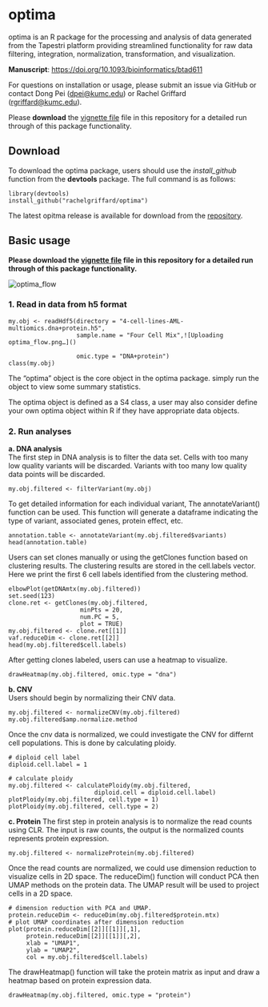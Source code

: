 # optima
optima is an R package for the processing and analysis of data generated from the Tapestri platform providing streamlined functionality for raw data filtering, integration, normalization, transformation, and visualization.

**Manuscript**: https://doi.org/10.1093/bioinformatics/btad611

For questions on installation or usage, please submit an issue via GitHub or contact Dong Pei (dpei@kumc.edu) or Rachel Griffard (rgriffard@kumc.edu).

Please **download** the [vignette file](https://github.com/rachelgriffard/optima/blob/main/vignette.html) file in this repository for a detailed run through of this package functionality.

## Download
To download the optima package, users should use the *install_github* function from the **devtools** package. The full command is as follows:
```
library(devtools)
install_github("rachelgriffard/optima")
```

The latest opitma release is available for download from the [repository](https://github.com/rachelgriffard/optima).

## Basic usage
**Please download the [vignette file](https://github.com/rachelgriffard/optima/blob/main/vignette.html) file in this repository for a detailed run through of this package functionality.**

![optima_flow](https://github.com/rachelgriffard/optima/assets/95938614/62d98e67-621d-413b-8c04-8b15db469894)

### 1. Read in data from h5 format
```
my.obj <- readHdf5(directory = "4-cell-lines-AML-multiomics.dna+protein.h5",
                   sample.name = "Four Cell Mix",![Uploading optima_flow.png…]()

                   omic.type = "DNA+protein")
class(my.obj)
```
The “optima” object is the core object in the optima package. simply run the object to view some summary statistics.

The optima object is defined as a S4 class, a user may also consider define your own optima object within R if they have appropriate data objects.

### 2. Run analyses
   **a. DNA analysis**  
   The first step in DNA analysis is to filter the data set. Cells with too many low quality variants will be discarded.
   Variants with too many low quality data points will be discarded.
   ```
   my.obj.filtered <- filterVariant(my.obj)
   ```
   To get detailed information for each individual variant, The annotateVariant() function can be used. This function will
   generate a dataframe indicating the type of variant, associated genes, protein effect, etc.
   ```
   annotation.table <- annotateVariant(my.obj.filtered$variants)
   head(annotation.table)
   ```
   Users can set clones manually or using the getClones function based on clustering results. The clustering results are stored in the cell.labels vector. Here we print the first 6 cell labels identified from the clustering method.
   ```
   elbowPlot(getDNAmtx(my.obj.filtered))
   set.seed(123)
   clone.ret <- getClones(my.obj.filtered, 
                       minPts = 20, 
                       num.PC = 5,
                       plot = TRUE)
   my.obj.filtered <- clone.ret[[1]]
   vaf.reduceDim <- clone.ret[[2]]
   head(my.obj.filtered$cell.labels)
   ```
   After getting clones labeled, users can use a heatmap to visualize.
   ```
   drawHeatmap(my.obj.filtered, omic.type = "dna")
   ```

   **b. CNV**  
   Users should begin by normalizing their CNV data.
   ```
my.obj.filtered <- normalizeCNV(my.obj.filtered)
my.obj.filtered$amp.normalize.method
```
  Once the cnv data is normalized, we could investigate the CNV for differnt cell populations. This is done by calculating ploidy.
  ```
# diploid cell label
diploid.cell.label = 1

# calculate ploidy
my.obj.filtered <- calculatePloidy(my.obj.filtered, 
                          diploid.cell = diploid.cell.label)
plotPloidy(my.obj.filtered, cell.type = 1)
plotPloidy(my.obj.filtered, cell.type = 2)
```
  **c. Protein**
  The first step in protein analysis is to normalize the read counts using CLR. The input is raw counts, the output is the normalized counts represents protein expression.
  ```
my.obj.filtered <- normalizeProtein(my.obj.filtered)
```
Once the read counts are normalized, we could use dimension reduction to visualize cells in 2D space. The reduceDim() function will conduct PCA then UMAP methods on the protein data. The UMAP result will be used to project cells in a 2D space.
```
# dimension reduction with PCA and UMAP. 
protein.reduceDim <- reduceDim(my.obj.filtered$protein.mtx)
# plot UMAP coordinates after dimension reduction
plot(protein.reduceDim[[2]][[1]][,1],
     protein.reduceDim[[2]][[1]][,2],
     xlab = "UMAP1",
     ylab = "UMAP2",
     col = my.obj.filtered$cell.labels)
```
The drawHeatmap() function will take the protein matrix as input and draw a heatmap based on protein expression data.
```
drawHeatmap(my.obj.filtered, omic.type = "protein")
```
